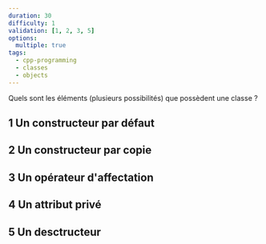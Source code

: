 ```yaml
---
duration: 30
difficulty: 1
validation: [1, 2, 3, 5]
options: 
  multiple: true
tags:
  - cpp-programming
  - classes
  - objects
---
```


Quels sont les éléments (plusieurs possibilités) que possèdent une classe ?

## 1 Un constructeur par défaut 
## 2 Un constructeur par copie
## 3 Un opérateur d'affectation
## 4 Un attribut privé
## 5 Un desctructeur

